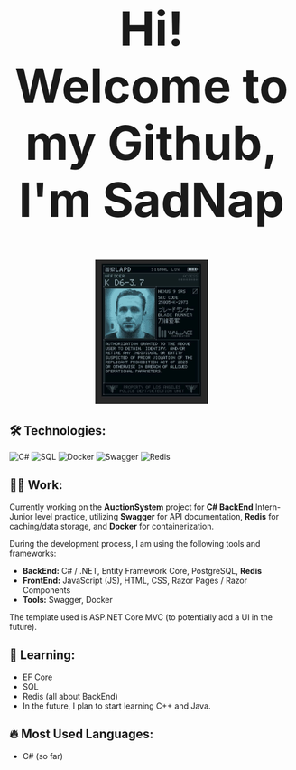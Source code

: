 <div align="center" style="font-size: 3em;">
  <h1>Hi! Welcome to my Github, I'm SadNap</h1>
</div>

<div align="center">
  <img src="download.jpg" alt="Моя картинка" width="200">
</div>

## 🛠️ Technologies:

![C#](https://img.shields.io/badge/c%23-%23239120.svg?style=for-the-badge&logo=c-sharp&logoColor=white)
![SQL](https://img.shields.io/badge/SQL-%2300ADD8.svg?style=for-the-badge&logo=sql&logoColor=white)
![Docker](https://img.shields.io/badge/Docker-%232496ED.svg?style=for-the-badge&logo=docker&logoColor=white)
![Swagger](https://img.shields.io/badge/-Swagger-%23CABB3C?style=for-the-badge&logo=swagger&logoColor=white)
![Redis](https://img.shields.io/badge/-Redis-%23DC382D?style=for-the-badge&logo=redis&logoColor=white)

## 👨‍💻 Work:

Currently working on the **AuctionSystem** project for **C# BackEnd** Intern-Junior level practice, utilizing **Swagger** for API documentation, **Redis** for caching/data storage, and **Docker** for containerization.

During the development process, I am using the following tools and frameworks:

- **BackEnd:** C# / .NET, Entity Framework Core, PostgreSQL, **Redis**
- **FrontEnd:** JavaScript (JS), HTML, CSS, Razor Pages / Razor Components
- **Tools:** Swagger, Docker

The template used is ASP.NET Core MVC (to potentially add a UI in the future).

## 🌱 Learning:

- EF Core
- SQL
- Redis (all about BackEnd)
- In the future, I plan to start learning C++ and Java.

## 🔥 Most Used Languages:

- C# (so far)
